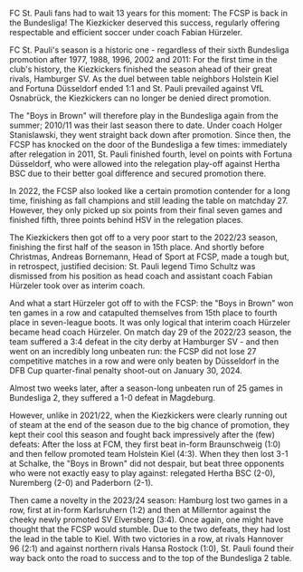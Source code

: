 FC St. Pauli fans had to wait 13 years for this moment: The FCSP is back in the Bundesliga! The Kiezkicker deserved this success, regularly offering respectable and efficient soccer under coach Fabian Hürzeler.

FC St. Pauli's season is a historic one - regardless of their sixth Bundesliga promotion after 1977, 1988, 1996, 2002 and 2011: For the first time in the club's history, the Kiezkickers finished the season ahead of their great rivals, Hamburger SV. As the duel between table neighbors Holstein Kiel and Fortuna Düsseldorf ended 1:1 and St. Pauli prevailed against VfL Osnabrück, the Kiezkickers can no longer be denied direct promotion.

The "Boys in Brown" will therefore play in the Bundesliga again from the summer; 2010/11 was their last season there to date. Under coach Holger Stanislawski, they went straight back down after promotion. Since then, the FCSP has knocked on the door of the Bundesliga a few times: immediately after relegation in 2011, St. Pauli finished fourth, level on points with Fortuna Düsseldorf, who were allowed into the relegation play-off against Hertha BSC due to their better goal difference and secured promotion there.

In 2022, the FCSP also looked like a certain promotion contender for a long time, finishing as fall champions and still leading the table on matchday 27. However, they only picked up six points from their final seven games and finished fifth, three points behind HSV in the relegation places.

The Kiezkickers then got off to a very poor start to the 2022/23 season, finishing the first half of the season in 15th place. And shortly before Christmas, Andreas Bornemann, Head of Sport at FCSP, made a tough but, in retrospect, justified decision: St. Pauli legend Timo Schultz was dismissed from his position as head coach and assistant coach Fabian Hürzeler took over as interim coach.

And what a start Hürzeler got off to with the FCSP: the "Boys in Brown" won ten games in a row and catapulted themselves from 15th place to fourth place in seven-league boots. It was only logical that interim coach Hürzeler became head coach Hürzeler. On match day 29 of the 2022/23 season, the team suffered a 3:4 defeat in the city derby at Hamburger SV - and then went on an incredibly long unbeaten run: the FCSP did not lose 27 competitive matches in a row and were only beaten by Düsseldorf in the DFB Cup quarter-final penalty shoot-out on January 30, 2024.

Almost two weeks later, after a season-long unbeaten run of 25 games in Bundesliga 2, they suffered a 1-0 defeat in Magdeburg.

However, unlike in 2021/22, when the Kiezkickers were clearly running out of steam at the end of the season due to the big chance of promotion, they kept their cool this season and fought back impressively after the (few) defeats: After the loss at FCM, they first beat in-form Braunschweig (1:0) and then fellow promoted team Holstein Kiel (4:3). When they then lost 3-1 at Schalke, the "Boys in Brown" did not despair, but beat three opponents who were not exactly easy to play against: relegated Hertha BSC (2-0), Nuremberg (2-0) and Paderborn (2-1).

Then came a novelty in the 2023/24 season: Hamburg lost two games in a row, first at in-form Karlsruhern (1:2) and then at Millerntor against the cheeky newly promoted SV Elversberg (3:4). Once again, one might have thought that the FCSP would stumble. Due to the two defeats, they had lost the lead in the table to Kiel. With two victories in a row, at rivals Hannover 96 (2:1) and against northern rivals Hansa Rostock (1:0), St. Pauli found their way back onto the road to success and to the top of the Bundesliga 2 table.
